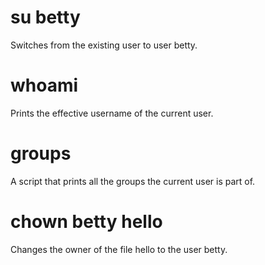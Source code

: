 # su betty
Switches from the existing user to user betty.

# whoami
Prints the effective username of the current user.

# groups
A script that prints all the groups the current user is part of.

# chown betty hello
Changes the owner of the file hello to the user betty.
